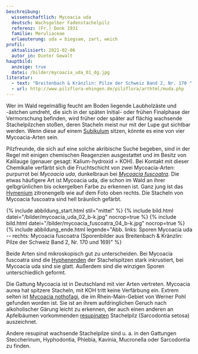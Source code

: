 ```yaml
---
beschreibung:
  wissenschaftlich: Mycoacia uda
  deutsch: Wachsgelber Fadenstachelpilz
  referenz: (Fr.) Donk 1931
  familie: Meruliaceae
  erlaeuterung: uda = biegsam, zart, weich
profil:
  aktualisiert: 2021-02-06
  autor_in: Dieter Gewalt
hauptbild:
  anzeige: true
  datei: /bilder/mycoacia_uda_01_dg.jpg
literatur:
  - text: "Breitenbach & Kränzlin: Pilze der Schweiz Band 2, Nr. 170 "
  - url: http://www.pilzflora-ehingen.de/pilzflora/arthtml/muda.php
---
```

Wer im Wald regelmäßig feucht am Boden liegende Laubholzäste und -ästchen umdreht, die sich in der späten Initial- oder frühen Finalphase der Vermorschung befinden, wird früher oder später auf flächig wachsende Stachelpilzchen stoßen, deren Stacheln meist nur mit der Lupe gut sichtbar werden. Wenn diese auf einem [Subikulum](Subikulum "Glossar") sitzen, könnte es eine von vier Mycoacia-Arten sein.

Pilzfreunde, die sich auf eine solche akribische Suche begeben, sind in der Regel mit einigen chemischen Reagenzien ausgestattet und im Besitz von Kalilauge (genauer gesagt: Kalium-hydroxid = KOH). Bei Kontakt mit dieser Chemikalie verfärbt sich die Fruchtschicht von zwei Mycoacia-Arten: purpurrot bei *Mycoacia uda*, dunkelbraun bei *[Mycoacia fuscoatra](/pilze/mycoacia-fuscoatra-schwarzbrauner-fadenstachelpilz)*. Die etwas häufigere Art ist Mycoacia uda, die schon im Wald an ihrer gelbgrünlichen bis ockergelben Farbe zu erkennen ist. Ganz jung ist das [Hymenium](Hymenium "Glossar") zitronengelb wie auf dem Foto oben rechts. Die Stacheln von Mycoacia fuscoatra sind hell bräunlich gefärbt.  

{% include abbildung_start.html stil="mittel" %}
{% include bild.html datei="/bilder/mycoacia_uda_02_b-k.jpg" nocrop=true %}
{% include bild.html datei="/bilder/mycoacia_fuscoatra_04_b-k.jpg" nocrop=true %}
{% include abbildung_ende.html legende="Abb. links: Sporen Mycoacia uda -- rechts: Mycoacia fuscoatra (Sporenbilder aus Breitenbach & Kränzlin: Pilze der Schweiz Band 2, Nr. 170 und 169)" %}

Beide Arten sind mikroskopisch gut zu unterscheiden. Bei Mycoacia fuscoatra sind die [Hyphenenden](Hyphen "Glossar") der Stachelspitzen stark inkrustiert, bei Mycoacia uda sind sie glatt. Außerdem sind die winzigen Sporen unterschiedlich geformt.

Die Gattung Mycoacia ist in Deutschland mit vier Arten vertreten. Mycoacia aurea hat spitzere Stacheln, mit KOH tritt keine Verfärbung ein. Extrem selten ist [Mycoacia nothofagi](http://aphyllopower.blogspot.com/2010/07/), die im Rhein-Main-Gebiet von Werner Pohl gefunden worden ist. Sie ist an ihrem aufdringlichen Geruch nach alkoholischer Gärung leicht zu erkennen, der auch einen anderen an Apfelbäumen vorkommenden [resupinaten](<resupinat "Glossar">) Stachelpilz (Sarcodontia setosa) auszeichnet.

Andere resupinat wachsende Stachelpilze sind u. a. in den Gattungen Steccherinum, Hyphodontia, Phlebia, Kavinia, Mucronella oder Sarcodontia zu finden.